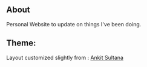 ## About 
Personal Website to update on things I've been doing. 

## Theme:
Layout customized slightly from : [Ankit Sultana](https://github.com/ankitsultana/researcher)